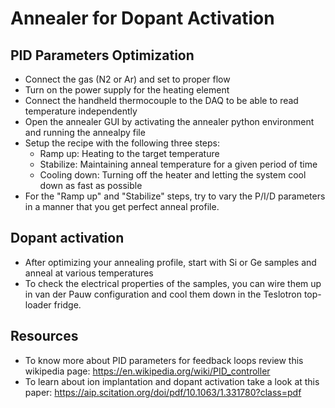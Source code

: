 Annealer for Dopant Activation
========================

PID Parameters Optimization
---------------
- Connect the gas (N2 or Ar) and set to proper flow
- Turn on the power supply for the heating element
- Connect the handheld thermocouple to the DAQ to be able to read temperature independently
- Open the annealer GUI by activating the annealer python environment and running the annealpy file
- Setup the recipe with the following three steps:
    - Ramp up: Heating to the target temperature
    - Stabilize: Maintaining anneal temperature for a given period of time
    - Cooling down: Turning off the heater and letting the system cool down as fast as possible
- For the "Ramp up" and "Stabilize" steps, try to vary the P/I/D parameters in a manner that you get perfect anneal profile.


Dopant activation
---------------
- After optimizing your annealing profile, start with Si or Ge samples and anneal at various temperatures 
- To check the electrical properties of the samples, you can wire them up in van der Pauw configuration and cool them down in the Teslotron top-loader fridge.


Resources
---------------
- To know more about PID parameters for feedback loops review this wikipedia page: https://en.wikipedia.org/wiki/PID_controller
- To learn about ion implantation and dopant activation take a look at this paper: https://aip.scitation.org/doi/pdf/10.1063/1.331780?class=pdf